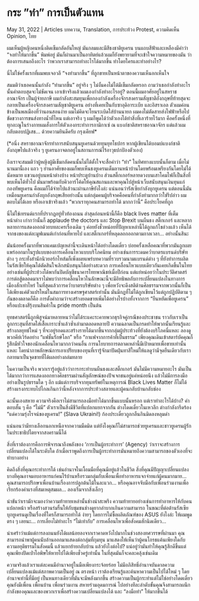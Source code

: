 # กระ ”ทำ” การเป็นตัวแทน

May 31, 2022 | Articles บทความ, Translation, การประท้วง Protest, ความคิดเห็น Opinion, ไทย





ผมเห็นผู้หญิงคนหนึ่งติดเข็มกลัดอันใหญ่ มันกลมและมีสีธงชาติยูเครน บนแถบสีฟ้าและเหลืองมีคำว่า “จงทำให้มากขึ้น” พิมพ์อยู่ มันก็ผ่านมาเป็นอาทิตย์แล้วผมก็ยังพยายามที่จะเข้าใจความหมายของมัน ว่าต้องการเสนอถึงอะไร ว่าพวกเราสามารถทำอะไรได้มากขึ้น ทำโดยใครและทำอย่างไร? 

นี่ไม่ใช่ครั้งแรกที่ผมพบเจอวลี “จงทำมากขึ้น” ที่ถูกขายเป็นหน้าตาของความเห็นอกเห็นใจ

สมมติว่าเธอคนนั้นกำลัง “ทำมากขึ้น” อยู่จริง ๆ ไม่งั้นคงไม่ได้มีเข็มกลัดหรอก ถามว่าเธอกำลังทำอะไรนั้นคำตอบสุดจะไม่ชัดเจน เอาเข้าจริงแล้วผมเองกำลังทำอะไรอยู่? ตอนนี้ผมอาศัยอยู่ในสหราชอาณาจักร เป็นผู้จ่ายภาษี ผมกำลังสะสมทุนเพื่อกองกำลังเครื่องจักรสงครามสัญชาติอังกฤษที่ท้ายสุดจะกลายเป็นเครื่องจักรสงครามสัญชาติยูเครน อย่างที่เคยเป็นกับซาอุดิอาระเบีย และอิสราเอล ตัวผมค่อนข้างเป็นพลเมืองที่ว่านอนสอนง่าย ผมไม่คิดจะโยนระเบิดใส่บ้านนายก ผมคงไม่ตัดสายส่งไฟฟ้าหรือไปขัดขวางการขนส่งทางน้ำที่ไหน แต่เอาจริง ๆ ผมก็พูดได้ว่าตัวเองได้ทำสิ่งที่เลวร้ายไว้มาก คือครั้งหนึ่งที่ทุกอะณูในร่างกายผมสั่งการให้ตัวเองกระทำการกามิกาเซ่ ณ แบงก์ชาติสหราชอาณาจักร แต่แล้วผมกลับตอบปฏิเสธ… ด้วยความยินดีครับ กรุงเคียฟ* 

(*อนึ่ง สหราชอาณาจักรทำการสนับสนุนยูเครนด้วยทุนยุทโธปกร หากผู้เขียนได้บอมบ์แบงก์ชาติอังกฤษไปแล้วจริง ๆ ยูเครนอาจตกอยู่ในสถานการณ์ไร้อาวุธปกป้องตัวเอง)

ถึงเราจะสมมติว่าผู้หญิงผู้มีเข็มกลัดคนนั้นไม่ได้ตั้งใจจะสื่อคำว่า “ทำ” ในทิศทางแบบนั้นก็ตาม เมื่อไม่นานมานี้เอง แถว ๆ ย่านอาศัยของผมก็พบเห็นธงยูเครนเต็มลานหน้าบ้านโดยพร้อมเพรียงกันโดยไม่ได้นัดหมาย แขวนอยู่บนหน้าต่างบ้าง หน้าประตูบ้านบ้าง ส่วนสติ๊กเกอร์หลายดวงบนเสาโคมไฟก็เป็นสิ่งที่พบเห็นได้ทั่วไป มันมาพร้อมกับคิวอาร์โค้ดให้คุณสแกนและพาคุณไปสู่หน้าเว็บสนับสนุนเงินทุนแก่กองทัพยูเครน คือผมก็ได้จ่ายไปแล้วนะผ่านภาษียังไงล่ะ แน่นอนว่ารัสเซียกำลังบุกยูเครน แต่ตอนนี้มันเหมือนยูเครนกำลังบุกอังกฤษเสียอย่างนั้น แต่กลุ่มคนผู้บริจาคคือคนที่กำลังทำมากกว่าใช่รึปล่าว ผมตอบไม่ได้เลย หรือเอาเข้าจริงแล้ว “พวกเราทุกคนสามารถทำได้ มากกว่านี้” คือประโยคที่ถูก

นี่ไม่ใช่เทรนด์แรกที่ปรากฎอยู่ทั่วท้องถนน ล่าสุดก่อนหน้านี้ก็คือ black lives matter ที่เต็มหน้าต่าง เก่ากว่านั้นก็ applaude the doctors และ Stop Brexit บนผืนธง สติ๊กเกอร์ และหลากหลายการแสดงออกด้วยบทละครเรื่องเดิม ๆ ค่อยยังชั่วหน่อยที่ปัญหาเหล่านี้ได้ถูกแก้ไขล่วงแล้ว เห็นได้จากธงของแต่ละมูฟเมนต์เก่าก่อนที่หายไป และสติ๊กเกอร์ที่หลุดลอกออกตามกาลเวลา… อย่างนั้นสินะ

มันน้อยครั้งมากที่พวกแคมเปญเหล่านี้จะเดินหน้าได้อย่างโดดเดี่ยว บ่อยครั้งเหลือคณาที่พวกมันถูกเผยแพร่ออกมาในรูปแบบของการเคลื่อนไหวแบบบริโภคนิยม อย่างเช่นการระดมคว่ำบาตรแบรนด์บริษัทต่าง ๆ กระทั่งสำนักนิวยอร์กไทส์มก็เพิ่งเผยแพร่บทความที่รวบรวมนามแบรนด์ต่าง ๆ ที่ยังทำการผลิตในรัสเซียให้คุณได้ตัดสินใจเลิกสนับสนุนได้อย่างสะดวก การเคลื่อนไหวแบบเดียวกันเคยเกิดขึ้นในไทย อย่างเช่นที่ผู้ประท้วงได้พากันปิดบัญชีธนาคารไทยพาณิชย์เมื่อปีก่อน แต่แย่หน่อยว่าในประวัติศาตสร์การต่อสู้ตลอดมาเราไม่พบว่าการเคลื่อนไหวในลักษณะนี้จะมีอิทธิพลกับการเปลี่ยนแปลงในทางการเมืองสักเท่าไหร่ ในที่สุดแล้วการคว่ำบาตรบริษัทต่าง ๆ เพื่อหวังจะดึงสติด้านศีลธรรมจากพวกนั้นก็เป็นได้เพียงแค่ตัวแปรใหม่ในสมการทางเศรษฐศาสตร์เท่านั้น มันมีกฎที่ไม่ได้ถูกเขียนไว้แต่ถูกปฏิบัติตาม ๆ กันของตลาดก็คือ การตั้งคำถามว่าจะสร้างยอดขายเพิ่มได้อย่างไรบ้างทั้งจากการ “ยืนหยัดเพื่อยูเครน” หรือแปะธงสีรุ้งบนสินค้าใน pride month เป็นต้น

ยุทธศาสตร์นี้ถูกพิสูจน์มาหลายหนว่าไม่ได้ระแคะระคายพวกธุรกิจคู่กรณีของประชาชน ราวกับเราเป็นลูกกระสุนที่สาดใส่เสื้อเกราะซ้ำแล้วซ้ำเล่ามาตลอดหลายปี ความฉลาดเป็นกรดทำให้พวกนั้นเรียนรู้และสร้างกลยุทธ์ใหม่ ๆ ที่จะอยู่รอดและสร้างรายได้มากขึ้นจากกลุ่มผู้ประท้วงที่ยังต้องบริโภคนี่แหละ ลองดูพวกคีย์เวิร์ดอย่าง “แฟชั่นรักษ์โลก” หรือ “กาแฟจากการค้าที่เป็นธรรม” เพียงคุณเดินเข้าสตาร์บัคคุณก็รู้สึกมีหัวใจของนักเคลื่อนไหวมากกว่าคนอื่น การนโยบายการตลาดเหล่านี้มีเป้าหมายเพื่อขายเท่านั้นแหละ โดยนำภาพลักษณ์การเอาเปรียบของทุนที่เรารู้จักมาปัดฝุ่นทาสีใหม่ให้แลดูว่ามีจุดยืนเดียวกับเรา กลายมาเป็นจุดขายที่ได้ผลอย่างถล่มทลาย

ในความเป็นจริง พวกเรารู้อยู่แล้วว่าการกระทำบนผืนธงและสติ๊กเกอร์ มันไม่มีความหมายอะไร มันเป็นได้มากกว่าการแสดงออกทางศีลธรรมผ่านสัญลักษณ์ของปัจเจกชนอยู่แค่หน่อยนึง แล้วไม่มีการลงมืออย่างเป็นรูปธรรมใด ๆ อีก แม้แต่การบริจากทุนทรัพย์ในเหตุการณ์ Black Lives Matter ก็ไม่ได้สร้างแรงกระทบไปไกลเกินกว่านี้หลังจากการประท้วงสลายและผู้คนกลับบ้านกลับช่อง

ฉะนั้นเองสหาย ความจริงคือเราไม่สามารถลงมือทำได้มากขึ้นแบบนั้นหรอก แต่เราทำอะไรได้บ้าง? คำตอบสั้น ๆ คือ “ไม่มี” ตัวเราเป็นสิ่งมีชีวิตที่แปลกแยกจากกัน ต่างโดดเดี่ยวในเหวลึก ต่างกำลังกรีดร้อง “แด่ความรุ่งโรจน์ของยูเครน!” (Slava Ukraini!) ก้องประเดี๋ยวถูกกลืนกินมิดลงหลุมดำ

แน่นอนว่ามีทางเลือกนอกเหนือจากความมืดมิด แต่ยังไงคุณก็ไม่สามารถช่วยยูเครนและชาวยูเครนผู้รักในประชาธิปไตยจากสงครามนี้ได้

สิ่งที่เราต้องการคือการพิจารณาถึงพลังของ ‘การเป็นผู้กระทำการ’ (Agency) ว่าเราจะสร้างการเปลี่ยนแปลงได้ในระดับใด ถ้าเมื่อเราพูดถึงการเป็นผู้กระทำการมันหมายถึงความสามารถของตัวเองที่จะทำบางอย่าง

คิดถึงสิ่งที่คุณกระทำการได้ เช่นอำนาจในเงื้อมมือที่คุณมีอยู่แล้วในชีวิต สิ่งที่คุณมีปัญญาเปลี่ยนแปลง บางทีคุณอาจมอบอาหารแก่คนไร้บ้านหรือรวมกลุ่มกับเพื่อนเพื่อทำอาหารแจกจ่ายแก่ผู้คนมากมาย… คุณสามารถปรึกษาเพื่อนบ้านเรื่องการปลูกต้นไม้ในละแวก… หรือคุณอาจจับมือกับเพื่อนร่วมงานเพื่อเรียกร้องค่าแรงที่สมเหตุสมผล… ลองเริ่มจากสิ่งเล็กๆ 

น่าขันว่าเรามักจะมองว่าความท้าทายเหล่านั้นช่างน่าสะพรึง ความท้าทายอย่างเช่นการทำอาหารให้กับคนแปลกหน้า หรือสร้างสวนร่มรื่นให้กับชุมชนช่างดูยากลำบากเกินความสามารถ ในขณะที่ต่อต้านรัสเซียบุกยูเครนดูเป็นเรื่องที่ใครก็สามารถทำได้ ง่ายๆ โดยการไม่ซื้อผลิตภัณฑ์ของ ASUS ยังไงล่ะ ให้ผมพูดตรง ๆ เลยนะ… การเลี่ยงไม่ทำอะไร “ไม่เท่ากับ” การเคลื่อนไหวเพื่อสังคมสักนิดเดียว…

น่าเศร้าว่าแม้แต่การลงถนนยังได้ผลน้อยลงจากเราคาดหวังไปมากในช่วงสองทศวรรษที่ผ่านมา คุณสามารถนำพาผู้คนนับล้านออกมาแสดงต่อกลุ่มที่กุมทุน มาแสดงให้เห็นว่าผู้คนโกรธแค้นเพียงใดกับความอยุติธรรมในสังคมนี้ แล้วแยกย้ายกลับบ้าน แล้วยังไงต่อไป? แน่อยู่ว่ามันทำให้คุณรู้สึกดีขึ้นแต่ คุณเพียงปัดเป่าไอพิษให้หายไปได้เพียงชั่วครู่เท่านั้น ในที่สุดมันก็จะคละคลุ้งเช่นเดิม

ความจริงแล้วเราแต่ละคนมีอำนาจอยู่ในมือเพียงกระจ้อยร่อย ไม่มีอภิสิทธิ์อำนาจบันดาลความเปลี่ยนแปลงแม้แต่สภาพความเป็นอยู่ ณ ตรงหน้า เราต้องเรียนรู้และค้นหาความเป็นไปได้ใหม่ ๆ โดยอำนาจเท่านี้ที่มีอยู่ เป็นหนทางเดียวที่มันจะมีพลังมากขึ้น สร้างความเป็นผู้กระทำแต่ไม่ใช่อย่างโดดเดี่ยว คุณยังมีเพื่อน เพื่อนบ้าน เพื่อนร่วมงาน สหายร่วมอุดมการณ์ ไปอย่างทีละลำดับขั้นคุณจึงสามารถผนึกกำลังของคุณและของพวกเราเพื่อสร้างความเปลี่ยนแปลงได้ และ “ลงมือทำ” ให้มากขึ้นได้